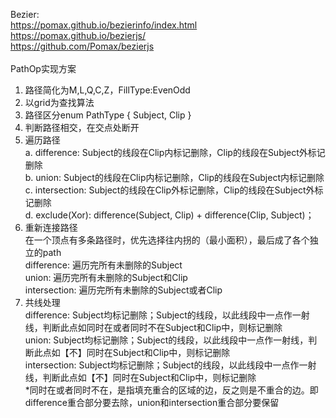 Bezier: </br>
https://pomax.github.io/bezierinfo/index.html</br>
https://pomax.github.io/bezierjs/</br>
https://github.com/Pomax/bezierjs</br>
</br>
PathOp实现方案</br>
1. 路径简化为M,L,Q,C,Z，FillType:EvenOdd</br>
2. 以grid为查找算法</br>
3. 路径区分enum PathType { Subject, Clip }</br>
4. 判断路径相交，在交点处断开</br>
5. 遍历路径</br>
    a. difference: Subject的线段在Clip内标记删除，Clip的线段在Subject外标记删除</br>
    b. union: Subject的线段在Clip内标记删除，Clip的线段在Subject内标记删除</br>
    c. intersection: Subject的线段在Clip外标记删除，Clip的线段在Subject外标记删除</br>
    d. exclude(Xor): difference(Subject, Clip) + difference(Clip, Subject)；</br>
6. 重新连接路径</br>
    在一个顶点有多条路径时，优先选择往内拐的（最小面积），最后成了各个独立的path</br>
    difference: 遍历完所有未删除的Subject</br>
    union: 遍历完所有未删除的Subject和Clip</br>
    intersection: 遍历完所有未删除的Subject或者Clip</br>
7. 共线处理</br>
    difference: Subject均标记删除；Subject的线段，以此线段中一点作一射线，判断此点如同时在或者同时不在Subject和Clip中，则标记删除</br>
    union: Subject均标记删除；Subject的线段，以此线段中一点作一射线，判断此点如【不】同时在Subject和Clip中，则标记删除</br>
    intersection: Subject均标记删除；Subject的线段，以此线段中一点作一射线，判断此点如【不】同时在Subject和Clip中，则标记删除</br>
    *同时在或者同时不在，是指填充重合的区域的边，反之则是不重合的边。即difference重合部分要去除，union和intersection重合部分要保留</br>